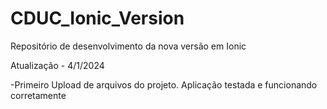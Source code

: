 # CDUC_Ionic_Version
Repositório de desenvolvimento da nova versão em Ionic 

Atualização - 4/1/2024

-Primeiro Upload de arquivos do projeto. Aplicação testada e funcionando corretamente


